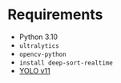 # Requirements
- Python 3.10
- `ultralytics`
- `opencv-python`
- `install deep-sort-realtime`
- [YOLO v11](https://github.com/ultralytics/ultralytics#-models)